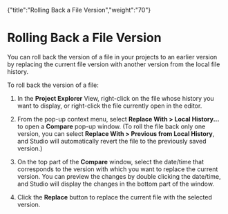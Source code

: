 {"title":"Rolling Back a File Version","weight":"70"} 

# Rolling Back a File Version

You can roll back the version of a file in your projects to an earlier version by replacing the current file version with another version from the local file history.

To roll back the version of a file:

1.  In the **Project Explorer** View, right-click on the file whose history you want to display, or right-click the file currently open in the editor.
    
2.  From the pop-up context menu, select **Replace With > Local History...** to open a **Compare** pop-up window. (To roll the file back only one version, you can select **Replace With > Previous from Local History**, and Studio will automatically revert the file to the previously saved version.)
    
3.  On the top part of the **Compare** window, select the date/time that corresponds to the version with which you want to replace the current version. You can preview the changes by double clicking the date/time, and Studio will display the changes in the bottom part of the window.
    
4.  Click the **Replace** button to replace the current file with the selected version.